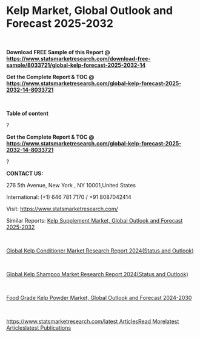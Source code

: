 <h1>Kelp Market, Global Outlook and Forecast 2025-2032</h1><br/><p><strong>Download FREE Sample of this Report @ <a href="https://www.statsmarketresearch.com/download-free-sample/8033721/global-kelp-forecast-2025-2032-14">https://www.statsmarketresearch.com/download-free-sample/8033721/global-kelp-forecast-2025-2032-14</a></strong></p>
 
 
 
 <div><b>Get the Complete Report & TOC @ <a href="https://www.statsmarketresearch.com/global-kelp-forecast-2025-2032-14-8033721">https://www.statsmarketresearch.com/global-kelp-forecast-2025-2032-14-8033721</a></b></div>
 
 
 
 <p><br />
 
 <b>Table of content</b></p>
 
 
 
 <p>? </p>
 
 
 
 <div><b>Get the Complete Report & TOC @ <a href="https://www.statsmarketresearch.com/global-kelp-forecast-2025-2032-14-8033721">https://www.statsmarketresearch.com/global-kelp-forecast-2025-2032-14-8033721</a></b></div>
 
 
 
 <p>? </p>
 
 
 
 <p><b>CONTACT US:</b><br />
 
 276 5th Avenue, New York , NY 10001,United States<br />
 
 International: (+1) 646 781 7170 / +91 8087042414<br />
 
 Visit: <a href="https://www.statsmarketresearch.com/">https://www.statsmarketresearch.com/</a><br />
 
 Similar Reports: <a href="https://www.statsmarketresearch.com/global-kelp-forecast-2025-2032-14-8033721">Kelp Supplement Market, Global Outlook and Forecast 2025-2032</a><br />
 
 <br />
 
 <a href="https://www.statsmarketresearch.com/global-kelp-forecast-2025-2032-14-8033721">Global Kelp Conditioner Market Research Report 2024(Status and Outlook)</a><br />
 
 <br />
 
 <a href="https://www.statsmarketresearch.com/global-kelp-forecast-2025-2032-14-8033721">Global Kelp Shampoo Market Research Report 2024(Status and Outlook)</a><br />
 
 <br />
 
 <a href="https://www.statsmarketresearch.com/global-kelp-forecast-2025-2032-14-8033721">Food Grade Kelp Powder Market, Global Outlook and Forecast 2024-2030</a><br />
 
 <br />
 
 <a href="https://gyeongbokgung.com">https://www.statsmarketresearch.com/</a><a href="https://hallyeomaritime.com">latest Articles</a><a href="https://jingwansa.com">Read More</a><a href="https://nguoiviet.jp/">latest Articles</a><a href="https://www.intelmarketresearch.com/">latest Publications</a></p>